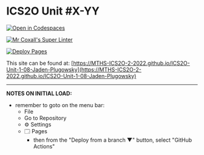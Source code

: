 # ICS2O Unit #X-YY

[![Open in Codespaces](https://classroom.github.com/assets/launch-codespace-f4981d0f882b2a3f0472912d15f9806d57e124e0fc890972558857b51b24a6f9.svg)](https://classroom.github.com/open-in-codespaces?assignment_repo_id=10332278)

[![Mr Coxall's Super Linter](https://github.com/MTHS-ICS2O-2-2022/ICS2O-Unit-1-08-Jaden-Plugowsky/workflows/Mr%20Coxall's%20Super%20Linter/badge.svg)](https://github.com/MTHS-ICS2O-2-2022/ICS2O-Unit-1-08-Jaden-Plugowsky/actions)

[![Deploy Pages](https://github.com/MTHS-ICS2O-2-2022/ICS2O-Unit-1-08-Jaden-Plugowsky/workflows/Deploy%20Pages/badge.svg)](https://github.com/MTHS-ICS2O-2-2022/ICS2O-Unit-1-08-Jaden-Plugowsky/actions)

This site can be found at: [https://MTHS-ICS2O-2-2022.github.io/ICS2O-Unit-1-08-Jaden-Plugowsky](https://MTHS-ICS2O-2-2022.github.io/ICS2O-Unit-1-08-Jaden-Plugowsky)

---

**NOTES ON INITIAL LOAD:**
- remember to goto on the menu bar:
  - File
  - Go to Repository
  - ⚙ Settings
  - 🗔 Pages
    - then from the "Deploy from a branch ▼" button, select "GitHub Actions"

